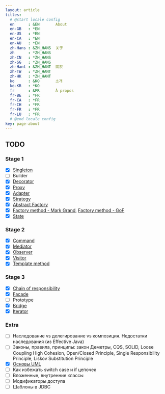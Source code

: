 ```yaml
---
layout: article
titles:
  # @start locale config
  en      : &EN       About
  en-GB   : *EN
  en-US   : *EN
  en-CA   : *EN
  en-AU   : *EN
  zh-Hans : &ZH_HANS  关于
  zh      : *ZH_HANS
  zh-CN   : *ZH_HANS
  zh-SG   : *ZH_HANS
  zh-Hant : &ZH_HANT  關於
  zh-TW   : *ZH_HANT
  zh-HK   : *ZH_HANT
  ko      : &KO       소개
  ko-KR   : *KO
  fr      : &FR       À propos
  fr-BE   : *FR
  fr-CA   : *FR
  fr-CH   : *FR
  fr-FR   : *FR
  fr-LU   : *FR
  # @end locale config
key: page-about
---
```


## TODO
### Stage 1
- [x] [Singleton](/2021/01/30/singleton.html)
- [ ] Builder
- [x] [Decorator](/2021/05/05/decorator.html)
- [x] [Proxy](/2021/04/26/proxy.html)
- [x] [Adapter](/2021/01/24/adapter.html)
- [x] [Strategy](/2021/09/28/strategy.html)
- [x] [Abstract Factory](/2021/02/23/abstract-factory.html)
- [x] [Factory method - Mark Grand](/2021/02/28/factory-method-mark-grand.html), [Factory method - GoF](/2021/03/01/factory-method-gof.html)
- [x] [State](/2021/07/26/state.html)
### Stage 2
- [x] [Command](/2021/06/06/command.html)
- [x] [Mediator](/2021/06/20/mediator.html)
- [x] [Observer](/2021/06/28/observer.html)
- [x] [Visitor](/2021/09/30/visitor.html)
- [x] [Template method](/2021/01/26/template-method.html)
### Stage 3
- [x] [Chain of responsibility](/2021/05/24/chain-of-responsibility.html)
- [x] [Facade](/2021/04/11/facade.html)
- [ ] Prototype
- [x] [Bridge](/2021/03/21/bridge.html)
- [x] [Iterator](/2021/04/28/iterator.html)
### Extra
- [ ] Наследование vs делегирование vs композиция. Недостатки наследования (из Effective Java)
- [ ] Законы, правила, принципы: закон Деметры, CQS, SOLID, Loose Coupling High Cohesion, Open/Closed Principle, Single Responsibility Principle, Liskov Substitution Principle
- [x] [Основы UML](/2021/01/23/uml-associations.html)
- [ ] Как избежать switch case и if цепочек
- [ ] Вложенные, внутренние классы
- [ ] Модификаторы доступа
- [ ] Шаблоны в JDBC
